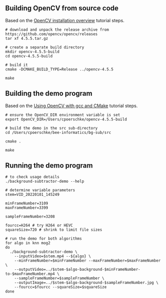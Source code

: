 
## Building OpenCV from source code

Based on the [OpenCV installation overview](https://docs.opencv.org/4.5.5/d0/d3d/tutorial_general_install.html) tutorial steps.

```
# download and unpack the release archive from https://github.com/opencv/opencv/releases
tar xf 4.5.5.tar.gz

# create a separate build directory
mkdir opencv-4.5.5-build
cd opencv-4.5.5-build

# build it
cmake -DCMAKE_BUILD_TYPE=Release ../opencv-4.5.5

make
```

## Building the demo program

Based on the [Using OpenCV with gcc and CMake](https://docs.opencv.org/4.5.5/db/df5/tutorial_linux_gcc_cmake.html) tutorial steps.

```
# ensure the OpenCV_DIR environment variable is set
export OpenCV_DIR=/Users/cpoerschke/opencv-4.5.5-build

# build the demo in the src sub-directory
cd /Users/cpoerschke/bee-informatics/bg-sub/src

cmake .

make
```

## Running the demo program

```
# to check usage details
./background-subtractor-demo --help

# determine variable parameters
stem=VID_20220101_145249

minFrameNumber=3109
maxFrameNumber=3399

sampleFrameNumber=3208

fourcc=H264 # try H264 or HEVC
squareSize=720 # shrink to limit file sizes

# run the demo for both algorithms
for algo in knn mog2
do
  ./background-subtractor-demo \
    --inputVideo=$stem.mp4 --${algo} \
    --minFrameNumber=$minFrameNumber --maxFrameNumber=$maxFrameNumber \
    --outputVideo=../$stem-$algo-background-$minFrameNumber-to-$maxFrameNumber.mp4 \
    --sampleFrameNumber=$sampleFrameNumber \
    --outputImage=../$stem-$algo-background-$sampleFrameNumber.jpg \
    --fourcc=$fourcc --squareSize=$squareSize
done
```

